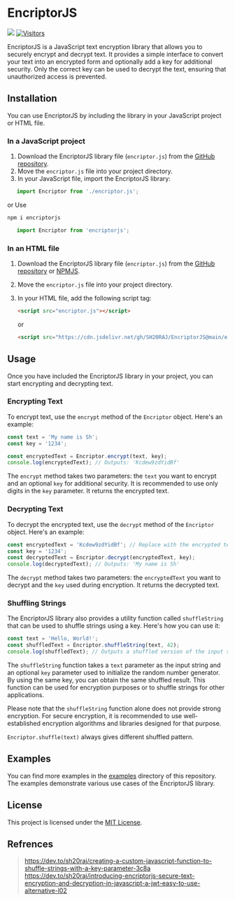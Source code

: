 # EncriptorJS

[![](https://data.jsdelivr.com/v1/package/gh/sh20raj/EncriptorJS/badge)](https://www.jsdelivr.com/package/gh/sh20raj/EncriptorJS)
[![Visitors](https://api.visitorbadge.io/api/visitors?path=https%3A%2F%2Fgithub.com%2FSH20RAJ%2FEncriptorJS%2F&labelColor=%23f47373&countColor=%23dce775&style=flat)](https://visitorbadge.io/status?path=https%3A%2F%2Fgithub.com%2FSH20RAJ%2FEncriptorJS%2F)

EncriptorJS is a JavaScript text encryption library that allows you to securely encrypt and decrypt text. It provides a simple interface to convert your text into an encrypted form and optionally add a key for additional security. Only the correct key can be used to decrypt the text, ensuring that unauthorized access is prevented.

## Installation

You can use EncriptorJS by including the library in your JavaScript project or HTML file.

### In a JavaScript project

1. Download the EncriptorJS library file (`encriptor.js`) from the [GitHub repository](https://github.com/sh20raj/EncriptorJS).
2. Move the `encriptor.js` file into your project directory.
3. In your JavaScript file, import the EncriptorJS library:


```javascript
   import Encriptor from './encriptor.js';
```
or Use


```bash
npm i encriptorjs
```

```javascript
   import Encriptor from 'encriptorjs';
```

### In an HTML file

1. Download the EncriptorJS library file (`encriptor.js`) from the [GitHub repository](https://github.com/sh20raj/EncriptorJS) or [NPMJS](https://www.npmjs.com/package/encriptorjs).
2. Move the `encriptor.js` file into your project directory.
3. In your HTML file, add the following script tag:

   ```html
   <script src="encriptor.js"></script>
   ```
   or
   ```html
   <script src="https://cdn.jsdelivr.net/gh/SH20RAJ/EncriptorJS@main/encriptor.min.js"></script>
   ```

## Usage

Once you have included the EncriptorJS library in your project, you can start encrypting and decrypting text.

### Encrypting Text

To encrypt text, use the `encrypt` method of the `Encriptor` object. Here's an example:

```javascript
const text = 'My name is Sh';
const key = '1234';

const encryptedText = Encriptor.encrypt(text, key);
console.log(encryptedText); // Outputs: 'Kcdew9zdYidBf'
```

The `encrypt` method takes two parameters: the `text` you want to encrypt and an optional `key` for additional security. It is recommended to use only digits in the `key` parameter. It returns the encrypted text.

### Decrypting Text

To decrypt the encrypted text, use the `decrypt` method of the `Encriptor` object. Here's an example:

```javascript
const encryptedText = 'Kcdew9zdYidBf'; // Replace with the encrypted text
const key = '1234';
const decryptedText = Encriptor.decrypt(encryptedText, key);
console.log(decryptedText); // Outputs: 'My name is Sh'
```

The `decrypt` method takes two parameters: the `encryptedText` you want to decrypt and the `key` used during encryption. It returns the decrypted text.

### Shuffling Strings

The EncriptorJS library also provides a utility function called `shuffleString` that can be used to shuffle strings using a key. Here's how you can use it:

```javascript
const text = 'Hello, World!';
const shuffledText = Encriptor.shuffleString(text, 42);
console.log(shuffledText); // Outputs a shuffled version of the input string
```

The `shuffleString` function takes a `text` parameter as the input string and an optional `key` parameter used to initialize the random number generator. By using the same key, you can obtain the same shuffled result. This function can be used for encryption purposes or to shuffle strings for other applications.

Please note that the `shuffleString` function alone does not provide strong encryption. For secure encryption, it is recommended to use well-established encryption algorithms and libraries designed for that purpose.

`Encriptor.shuffle(text)` always gives different shuffled pattern.

## Examples

You can find more examples in the [examples](https://replit.com/@SH20RAJ/EncriptorJS) directory of this repository. The examples demonstrate various use cases of the EncriptorJS library.

## License

This project is licensed under the [MIT License](./LICENSE).

## Refrences 

> https://dev.to/sh20raj/creating-a-custom-javascript-function-to-shuffle-strings-with-a-key-parameter-3c8a
> https://dev.to/sh20raj/introducing-encriptorjs-secure-text-encryption-and-decryption-in-javascript-a-jwt-easy-to-use-alternative-l02
